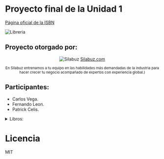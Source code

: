 # Proyecto final de la Unidad 1
[Página oficial de la ISBN](https://www.bnp.gob.pe/servicios/isbn/)

![Libreria](https://www.telesurtv.net/__export/1510353963341/sites/telesur/img/multimedia/2017/11/10/librerxa11.jpg)

## Proyecto otorgado por:
<div align="center">

![Silabuz](https://uploads-ssl.webflow.com/6320941e9612f79b0e2f61b1/63209670562cf7eb6f31131a_silabuz-logo-rebrand-standar.png)
[Silabuz.com](https://www.silabuz.com)
  
<sup>En Silabuz entrenamos a tu equipo en las habilidades más demandadas de la industria para hacer crecer tu negocio acompañado de expertos con experiencia global.)</sup>

</div>

## Participantes:
* Carlos Vega.
* Fernando Leon.
* Patrick Celis.

<details>
<summary>Libros:</summary>
- Como hacer que te pasen cosas buenas.
- [El caballero Carmelo.
- El principito.
  
</details>

# Licencia
MIT
